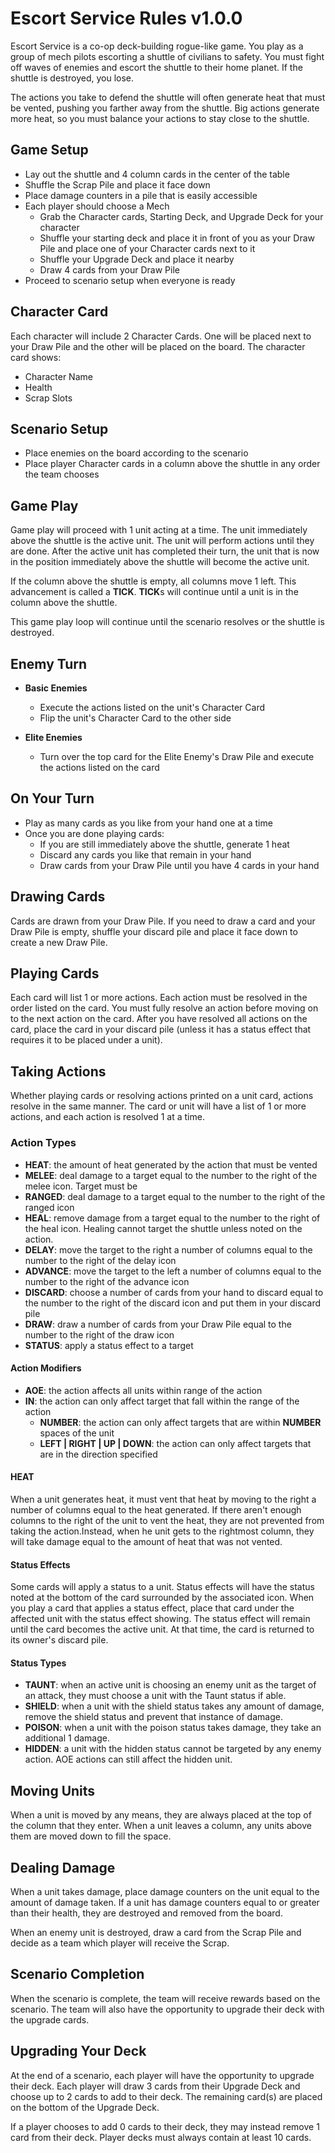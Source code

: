 # Escort Service Rules v1.0.0

Escort Service is a co-op deck-building rogue-like game. You play as a group of mech pilots escorting a shuttle of civilians to safety. You must fight off waves of enemies and escort the shuttle to their home planet. If the shuttle is destroyed, you lose.

The actions you take to defend the shuttle will often generate heat that must be vented, pushing you farther away from the shuttle. Big actions generate more heat, so you must balance your actions to stay close to the shuttle.

## Game Setup

-   Lay out the shuttle and 4 column cards in the center of the table
-   Shuffle the Scrap Pile and place it face down
-   Place damage counters in a pile that is easily accessible
-   Each player should choose a Mech
    -   Grab the Character cards, Starting Deck, and Upgrade Deck for your character
    -   Shuffle your starting deck and place it in front of you as your Draw Pile and place one of your Character cards next to it
    -   Shuffle your Upgrade Deck and place it nearby
    -   Draw 4 cards from your Draw Pile
-   Proceed to scenario setup when everyone is ready

## Character Card

Each character will include 2 Character Cards. One will be placed next to your Draw Pile and the other will be placed on the board. The character card shows:

-   Character Name
-   Health
-   Scrap Slots

## Scenario Setup

-   Place enemies on the board according to the scenario
-   Place player Character cards in a column above the shuttle in any order the team chooses

## Game Play

Game play will proceed with 1 unit acting at a time. The unit immediately above the shuttle is the active unit. The unit will perform actions until they are done. After the active unit has completed their turn, the unit that is now in the position immediately above the shuttle will become the active unit.

If the column above the shuttle is empty, all columns move 1 left. This advancement is called a **TICK**. **TICK**s will continue until a unit is in the column above the shuttle.

This game play loop will continue until the scenario resolves or the shuttle is destroyed.

## Enemy Turn

-   **Basic Enemies**

    -   Execute the actions listed on the unit's Character Card
    -   Flip the unit's Character Card to the other side

-   **Elite Enemies**
    -   Turn over the top card for the Elite Enemy's Draw Pile and execute the actions listed on the card

## On Your Turn

-   Play as many cards as you like from your hand one at a time
-   Once you are done playing cards:
    -   If you are still immediately above the shuttle, generate 1 heat
    -   Discard any cards you like that remain in your hand
    -   Draw cards from your Draw Pile until you have 4 cards in your hand

## Drawing Cards

Cards are drawn from your Draw Pile. If you need to draw a card and your Draw Pile is empty, shuffle your discard pile and place it face down to create a new Draw Pile.

## Playing Cards

Each card will list 1 or more actions. Each action must be resolved in the order listed on the card. You must fully resolve an action before moving on to the next action on the card. After you have resolved all actions on the card, place the card in your discard pile (unless it has a status effect that requires it to be placed under a unit).

## Taking Actions

Whether playing cards or resolving actions printed on a unit card, actions resolve in the same manner. The card or unit will have a list of 1 or more actions, and each action is resolved 1 at a time.

### Action Types

-   **HEAT**: the amount of heat generated by the action that must be vented
-   **MELEE**: deal damage to a target equal to the number to the right of the melee icon. Target must be
-   **RANGED**: deal damage to a target equal to the number to the right of the ranged icon
-   **HEAL**: remove damage from a target equal to the number to the right of the heal icon. Healing cannot target the shuttle unless noted on the action.
-   **DELAY**: move the target to the right a number of columns equal to the number to the right of the delay icon
-   **ADVANCE**: move the target to the left a number of columns equal to the number to the right of the advance icon
-   **DISCARD**: choose a number of cards from your hand to discard equal to the number to the right of the discard icon and put them in your discard pile
-   **DRAW**: draw a number of cards from your Draw Pile equal to the number to the right of the draw icon
-   **STATUS**: apply a status effect to a target

#### Action Modifiers

-   **AOE**: the action affects all units within range of the action
-   **IN**: the action can only affect target that fall within the range of the action
    -   **NUMBER**: the action can only affect targets that are within **NUMBER** spaces of the unit
    -   **LEFT | RIGHT | UP | DOWN**: the action can only affect targets that are in the direction specified

#### HEAT

When a unit generates heat, it must vent that heat by moving to the right a number of columns equal to the heat generated. If there aren't enough columns to the right of the unit to vent the heat, they are not prevented from taking the action.Instead, when he unit gets to the rightmost column, they will take damage equal to the amount of heat that was not vented.

#### Status Effects

Some cards will apply a status to a unit. Status effects will have the status noted at the bottom of the card surrounded by the associated icon. When you play a card that applies a status effect, place that card under the affected unit with the status effect showing. The status effect will remain until the card becomes the active unit. At that time, the card is returned to its owner's discard pile.

#### Status Types

-   **TAUNT**: when an active unit is choosing an enemy unit as the target of an attack, they must choose a unit with the Taunt status if able.
-   **SHIELD**: when a unit with the shield status takes any amount of damage, remove the shield status and prevent that instance of damage.
-   **POISON**: when a unit with the poison status takes damage, they take an additional 1 damage.
-   **HIDDEN**: a unit with the hidden status cannot be targeted by any enemy action. AOE actions can still affect the hidden unit.

## Moving Units

When a unit is moved by any means, they are always placed at the top of the column that they enter. When a unit leaves a column, any units above them are moved down to fill the space.

## Dealing Damage

When a unit takes damage, place damage counters on the unit equal to the amount of damage taken. If a unit has damage counters equal to or greater than their health, they are destroyed and removed from the board.

When an enemy unit is destroyed, draw a card from the Scrap Pile and decide as a team which player will receive the Scrap.

## Scenario Completion

When the scenario is complete, the team will receive rewards based on the scenario. The team will also have the opportunity to upgrade their deck with the upgrade cards.

## Upgrading Your Deck

At the end of a scenario, each player will have the opportunity to upgrade their deck. Each player will draw 3 cards from their Upgrade Deck and choose up to 2 cards to add to their deck. The remaining card(s) are placed on the bottom of the Upgrade Deck.

If a player chooses to add 0 cards to their deck, they may instead remove 1 card from their deck. Player decks must always contain at least 10 cards.
